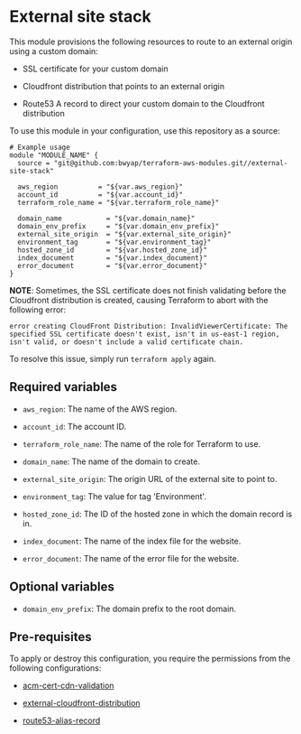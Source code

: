 # External site stack

This module provisions the following resources to route to an external origin using a custom domain:

- SSL certificate for your custom domain

- Cloudfront distribution that points to an external origin

- Route53 A record to direct your custom domain to the Cloudfront distribution

To use this module in your configuration, use this repository as a source:

```hcl
# Example usage
module "MODULE_NAME" {
  source = "git@github.com:bwyap/terraform-aws-modules.git//external-site-stack"

  aws_region          = "${var.aws_region}"
  account_id          = "${var.account_id}"
  terraform_role_name = "${var.terraform_role_name}"

  domain_name           = "${var.domain_name}"
  domain_env_prefix     = "${var.domain_env_prefix}"
  external_site_origin  = "${var.external_site_origin}"
  environment_tag       = "${var.environment_tag}"
  hosted_zone_id        = "${var.hosted_zone_id}"
  index_document        = "${var.index_document}"
  error_document        = "${var.error_document}"
}
```

**NOTE**: Sometimes, the SSL certificate does not finish validating before the Cloudfront distribution is created, causing Terraform to abort with the following error:

```
error creating CloudFront Distribution: InvalidViewerCertificate: The specified SSL certificate doesn't exist, isn't in us-east-1 region, isn't valid, or doesn't include a valid certificate chain.
```

To resolve this issue, simply run `terraform apply` again.

## Required variables
- `aws_region`: The name of the AWS region.

- `account_id`: The account ID.

- `terraform_role_name`: The name of the role for Terraform to use.

- `domain_name`: The name of the domain to create.

- `external_site_origin`: The origin URL of the external site to point to.

- `environment_tag`: The value for tag 'Environment'.

- `hosted_zone_id`: The ID of the hosted zone in which the domain record is in.

- `index_document`: The name of the index file for the website.

- `error_document`: The name of the error file for the website.


## Optional variables

- `domain_env_prefix`: The domain prefix to the root domain.


## Pre-requisites

To apply or destroy this configuration, you require the permissions from the following configurations:

- [acm-cert-cdn-validation](https://github.com/bwyap/terraform-aws-modules/tree/master/acm-cert-cdn-validation)

- [external-cloudfront-distribution](https://github.com/bwyap/terraform-aws-modules/tree/master/external-cloudfront-distribution)

- [route53-alias-record](https://github.com/bwyap/terraform-aws-modules/tree/master/route53-alias-record)
